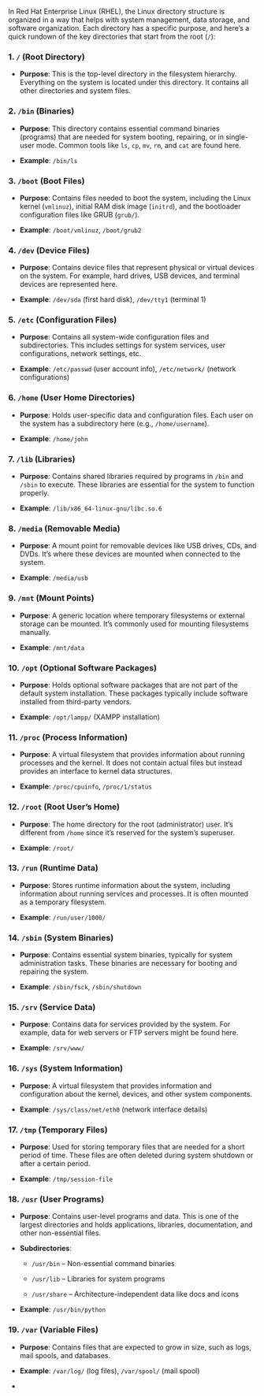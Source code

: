 In Red Hat Enterprise Linux (RHEL), the Linux directory structure is organized in a way that helps with system management, data storage, and software organization. Each directory has a specific purpose, and here’s a quick rundown of the key directories that start from the root (`/`):

### 1. **`/` (Root Directory)**

- **Purpose**: This is the top-level directory in the filesystem hierarchy. Everything on the system is located under this directory. It contains all other directories and system files.
    

### 2. **`/bin` (Binaries)**

- **Purpose**: This directory contains essential command binaries (programs) that are needed for system booting, repairing, or in single-user mode. Common tools like `ls`, `cp`, `mv`, `rm`, and `cat` are found here.
    
- **Example**: `/bin/ls`
    

### 3. **`/boot` (Boot Files)**

- **Purpose**: Contains files needed to boot the system, including the Linux kernel (`vmlinuz`), initial RAM disk image (`initrd`), and the bootloader configuration files like GRUB (`grub/`).
    
- **Example**: `/boot/vmlinuz`, `/boot/grub2`
    

### 4. **`/dev` (Device Files)**

- **Purpose**: Contains device files that represent physical or virtual devices on the system. For example, hard drives, USB devices, and terminal devices are represented here.
    
- **Example**: `/dev/sda` (first hard disk), `/dev/tty1` (terminal 1)
    

### 5. **`/etc` (Configuration Files)**

- **Purpose**: Contains all system-wide configuration files and subdirectories. This includes settings for system services, user configurations, network settings, etc.
    
- **Example**: `/etc/passwd` (user account info), `/etc/network/` (network configurations)
    

### 6. **`/home` (User Home Directories)**

- **Purpose**: Holds user-specific data and configuration files. Each user on the system has a subdirectory here (e.g., `/home/username`).
    
- **Example**: `/home/john`
    

### 7. **`/lib` (Libraries)**

- **Purpose**: Contains shared libraries required by programs in `/bin` and `/sbin` to execute. These libraries are essential for the system to function properly.
    
- **Example**: `/lib/x86_64-linux-gnu/libc.so.6`
    

### 8. **`/media` (Removable Media)**

- **Purpose**: A mount point for removable devices like USB drives, CDs, and DVDs. It’s where these devices are mounted when connected to the system.
    
- **Example**: `/media/usb`
    

### 9. **`/mnt` (Mount Points)**

- **Purpose**: A generic location where temporary filesystems or external storage can be mounted. It’s commonly used for mounting filesystems manually.
    
- **Example**: `/mnt/data`
    

### 10. **`/opt` (Optional Software Packages)**

- **Purpose**: Holds optional software packages that are not part of the default system installation. These packages typically include software installed from third-party vendors.
    
- **Example**: `/opt/lampp/` (XAMPP installation)
    

### 11. **`/proc` (Process Information)**

- **Purpose**: A virtual filesystem that provides information about running processes and the kernel. It does not contain actual files but instead provides an interface to kernel data structures.
    
- **Example**: `/proc/cpuinfo`, `/proc/1/status`
    

### 12. **`/root` (Root User’s Home)**

- **Purpose**: The home directory for the root (administrator) user. It’s different from `/home` since it’s reserved for the system’s superuser.
    
- **Example**: `/root/`
    

### 13. **`/run` (Runtime Data)**

- **Purpose**: Stores runtime information about the system, including information about running services and processes. It is often mounted as a temporary filesystem.
    
- **Example**: `/run/user/1000/`
    

### 14. **`/sbin` (System Binaries)**

- **Purpose**: Contains essential system binaries, typically for system administration tasks. These binaries are necessary for booting and repairing the system.
    
- **Example**: `/sbin/fsck`, `/sbin/shutdown`
    

### 15. **`/srv` (Service Data)**

- **Purpose**: Contains data for services provided by the system. For example, data for web servers or FTP servers might be found here.
    
- **Example**: `/srv/www/`
    

### 16. **`/sys` (System Information)**

- **Purpose**: A virtual filesystem that provides information and configuration about the kernel, devices, and other system components.
    
- **Example**: `/sys/class/net/eth0` (network interface details)
    

### 17. **`/tmp` (Temporary Files)**

- **Purpose**: Used for storing temporary files that are needed for a short period of time. These files are often deleted during system shutdown or after a certain period.
    
- **Example**: `/tmp/session-file`
    

### 18. **`/usr` (User Programs)**

- **Purpose**: Contains user-level programs and data. This is one of the largest directories and holds applications, libraries, documentation, and other non-essential files.
    
- **Subdirectories**:
    
    - `/usr/bin` – Non-essential command binaries
        
    - `/usr/lib` – Libraries for system programs
        
    - `/usr/share` – Architecture-independent data like docs and icons
        
- **Example**: `/usr/bin/python`
    

### 19. **`/var` (Variable Files)**

- **Purpose**: Contains files that are expected to grow in size, such as logs, mail spools, and databases.
    
- **Example**: `/var/log/` (log files), `/var/spool/` (mail spool)
-